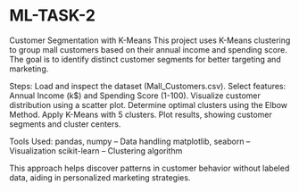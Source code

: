 # ML-TASK-2
Customer Segmentation with K-Means
This project uses K-Means clustering to group mall customers based on their annual income and spending score. The goal is to identify distinct customer segments for better targeting and marketing.

Steps:
Load and inspect the dataset (Mall_Customers.csv).
Select features: Annual Income (k$) and Spending Score (1-100).
Visualize customer distribution using a scatter plot.
Determine optimal clusters using the Elbow Method.
Apply K-Means with 5 clusters.
Plot results, showing customer segments and cluster centers.

Tools Used:
pandas, numpy – Data handling
matplotlib, seaborn – Visualization
scikit-learn – Clustering algorithm

This approach helps discover patterns in customer behavior without labeled data, aiding in personalized marketing strategies.
